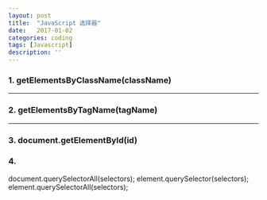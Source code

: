 ```yaml
---
layout: post
title:  "JavaScript 选择器"
date:   2017-01-02
categories: coding
tags: [Javascript]
description: ''
---
```


### 1. getElementsByClassName(className)


---

### 2. getElementsByTagName(tagName)


---

### 3. document.getElementById(id)


### 4. 

document.querySelectorAll(selectors);
element.querySelector(selectors);
element.querySelectorAll(selectors);